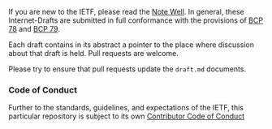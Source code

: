 
If you are new to the IETF, please read the [Note Well][nb].  In
general, these Internet-Drafts are submitted in full conformance with
the provisions of [BCP 78][BCP78] and [BCP 79][BCP79].

Each draft contains in its abstract a pointer to the place where
discussion about that draft is held.  Pull requests are welcome.

Please try to ensure that pull requests update the `draft.md`
documents.


### Code of Conduct

Further to the standards, guidelines, and expectations of the IETF,
this particular repository is subject to its own
[Contributor Code of Conduct][coc]


[nb]: <https://www.ietf.org/about/note-well.html>
[BCP78]: <http://tools.ietf.org/html/bcp78>
[BCP79]: <http://tools.ietf.org/html/bcp79>
[coc]: <https://github.com/phluid61/internet-drafts/blob/master/code_of_conduct.md>

